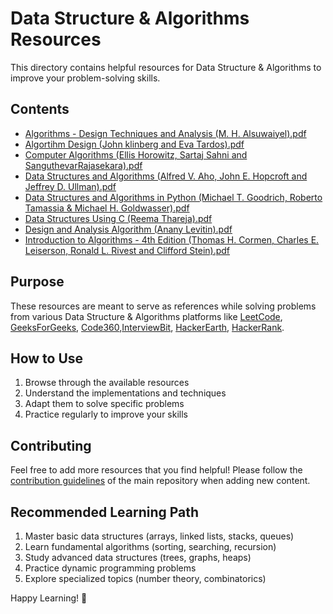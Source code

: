 # Data Structure & Algorithms Resources

This directory contains helpful resources for Data Structure & Algorithms to improve your problem-solving skills.

## Contents

- [Algorithms - Design Techniques and Analysis (M. H. Alsuwaiyel).pdf][def1]
- [Algortihm Design (John klinberg and Eva Tardos).pdf][def2]
- [Computer Algorithms (Ellis Horowitz, Sartaj Sahni and SanguthevarRajasekara).pdf][def3]
- [Data Structures and Algorithms (Alfred V. Aho, John E. Hopcroft and Jeffrey D. Ullman).pdf][def4]
- [Data Structures and Algorithms in Python (Michael T. Goodrich, Roberto Tamassia & Michael H. Goldwasser).pdf][def5]
- [Data Structures Using C (Reema Thareja).pdf][def6]
- [Design and Analysis Algorithm (Anany Levitin).pdf][def7]
- [Introduction to Algorithms - 4th Edition (Thomas H. Cormen, Charles E. Leiserson, Ronald L. Rivest and Clifford Stein).pdf][def8]

## Purpose

These resources are meant to serve as references while solving problems from various Data Structure & Algorithms platforms like [LeetCode][def9], [GeeksForGeeks][def10], [Code360][def11],[InterviewBit][def12], [HackerEarth][def13], [HackerRank][def14].

## How to Use

1. Browse through the available resources
2. Understand the implementations and techniques
3. Adapt them to solve specific problems
4. Practice regularly to improve your skills

## Contributing

Feel free to add more resources that you find helpful! Please follow the [contribution guidelines][def15] of the main repository when adding new content.

## Recommended Learning Path

1. Master basic data structures (arrays, linked lists, stacks, queues)
2. Learn fundamental algorithms (sorting, searching, recursion)
3. Study advanced data structures (trees, graphs, heaps)
4. Practice dynamic programming problems
5. Explore specialized topics (number theory, combinatorics)

Happy Learning! 🚀

[def1]: ./Algorithms%20-%20Design%20Techniques%20and%20Analysis%20(M.%20H.%20Alsuwaiyel).pdf
[def2]: ./Algortihm%20Design%20(John%20klinberg%20and%20Eva%20Tardos).pdf
[def3]: ./Computer%20Algorithms%20(Ellis%20Horowitz,%20Sartaj%20Sahni%20and%20SanguthevarRajasekara).pdf
[def4]: ./Data%20Structures%20and%20Algorithms%20(Alfred%20V.%20Aho,%20John%20E.%20Hopcroft%20and%20Jeffrey%20D.%20Ullman).pdf
[def5]: ./Data%20Structures%20and%20Algorithms%20in%20Python%20(Michael%20T.%20Goodrich,%20Roberto%20Tamassia%20&%20Michael%20H.%20Goldwasser).pdf
[def6]: ./Data%20Structures%20Using%20C%20(Reema%20Thareja).pdf
[def7]: ./Design%20and%20Analysis%20Algorithm%20(Anany%20Levitin).pdf
[def8]: ./Introduction%20to%20Algorithms%20-%204th%20Edition%20(Thomas%20H.%20Cormen,%20Charles%20E.%20Leiserson,%20Ronald%20L.%20Rivest%20and%20Clifford%20Stein).pdf
[def9]: https://leetcode.com/
[def10]: https://www.geeksforgeeks.org/
[def11]: https://www.naukri.com/code360/home
[def12]: https://www.interviewbit.com/
[def13]: https://www.hackerearth.com/challenges/
[def14]: https://www.hackerrank.com/auth/login
[def15]: ../README.md

